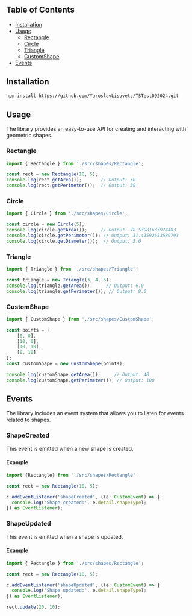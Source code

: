 
## Table of Contents

- [Installation](#installation)
- [Usage](#usage)
    - [Rectangle](#rectangle)
    - [Circle](#circle)
    - [Triangle](#triangle)
    - [CustomShape](#customshape)
- [Events](#events)


## Installation


```bash
npm install https://github.com/YaroslavLisovets/TSTest092024.git
```

## Usage
The library provides an easy-to-use API for creating and interacting with geometric shapes.

### Rectangle
```ts
import { Rectangle } from './src/shapes/Rectangle';

const rect = new Rectangle(10, 5);
console.log(rect.getArea());       // Output: 50
console.log(rect.getPerimeter());  // Output: 30
```

### Circle
```ts
import { Circle } from './src/shapes/Circle';

const circle = new Circle(5);
console.log(circle.getArea());     // Output: 78.53981633974483
console.log(circle.getPerimeter()); // Output: 31.41592653589793
console.log(circle.getDiameter());  // Output: 5.0
```

### Triangle
```ts
import { Triangle } from './src/shapes/Triangle';

const triangle = new Triangle(3, 4, 5);
console.log(triangle.getArea());     // Output: 6.0
console.log(triangle.getPerimeter()); // Output: 9.0
```

### CustomShape
```ts
import { CustomShape } from './src/shapes/CustomShape';

const points = [
    [0, 0],
    [10, 0],
    [10, 10],
    [0, 10]
];
const customShape = new CustomShape(points);

console.log(customShape.getArea());     // Output: 40
console.log(customShape.getPerimeter()); // Output: 100
```

## Events
The library includes an event system that allows you to listen for events related to shapes.

### ShapeCreated
This event is emitted when a new shape is created.

#### Example
```ts
import {Rectangle} from './src/shapes/Rectangle';

const rect = new Rectangle(10, 5);

c.addEventListener('shapeCreated', ((e: CustomEvent) => {
  console.log('Shape created:', e.detail.shapeType);
}) as EventListener);
```

### ShapeUpdated
This event is emitted when a shape is updated.

#### Example
```ts
import { Rectangle } from './src/shapes/Rectangle';

const rect = new Rectangle(10, 5);

c.addEventListener('shapeUpdated', ((e: CustomEvent) => {
  console.log('Shape updated:', e.detail.shapeType);
}) as EventListener);

rect.update(20, 10);
```
